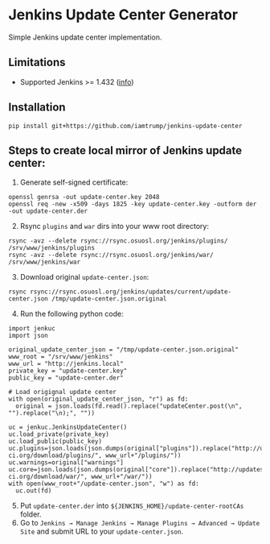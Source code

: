# Jenkins Update Center Generator
Simple Jenkins update center implementation.

## Limitations
* Supported Jenkins >= 1.432 ([info](https://github.com/jenkinsci/jenkins/blob/62f66f899c95ccdfdc7a5d3346240988b42a9aad/core/src/main/java/jenkins/util/JSONSignatureValidator.java#L101))

## Installation
```
pip install git+https://github.com/iamtrump/jenkins-update-center
```

## Steps to create local mirror of Jenkins update center:
1. Generate self-signed certificate:
```
openssl genrsa -out update-center.key 2048
openssl req -new -x509 -days 1825 -key update-center.key -outform der -out update-center.der

```
2. Rsync `plugins` and `war` dirs into your www root directory:
```
rsync -avz --delete rsync://rsync.osuosl.org/jenkins/plugins/ /srv/www/jenkins/plugins
rsync -avz --delete rsync://rsync.osuosl.org/jenkins/war/ /srv/www/jenkins/war
```
3. Download original `update-center.json`:
```
rsync rsync://rsync.osuosl.org/jenkins/updates/current/update-center.json /tmp/update-center.json.original
```
4. Run the following python code:
```
import jenkuc
import json

original_update_center_json = "/tmp/update-center.json.original"
www_root = "/srv/www/jenkins"
www_url = "http://jenkins.local"
private_key = "update-center.key"
public_key = "update-center.der"

# Load origignal update center
with open(original_update_center_json, "r") as fd:
  original = json.loads(fd.read().replace("updateCenter.post(\n", "").replace("\n);", ""))

uc = jenkuc.JenkinsUpdateCenter()
uc.load_private(private_key)
uc.load_public(public_key)
uc.plugins=json.loads(json.dumps(original["plugins"]).replace("http://updates.jenkins-ci.org/download/plugins/", www_url+"/plugins/"))
uc.warnings=original["warnings"]
uc.core=json.loads(json.dumps(original["core"]).replace("http://updates.jenkins-ci.org/download/war/", www_url+"/war/"))
with open(www_root+"/update-center.json", "w") as fd:
  uc.out(fd)
```
5. Put `update-center.der` into `${JENKINS_HOME}/update-center-rootCAs` folder.
6. Go to `Jenkins → Manage Jenkins → Manage Plugins → Advanced → Update Site` and submit URL to your `update-center.json`.
